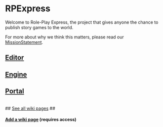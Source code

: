 # RPExpress #
Welcome to Role-Play Express, the project that gives anyone the chance to publish story games to the world.

For more about why we think this matters, please read our [MissionStatement](MissionStatement.md).

## [Editor](Editor.md) ##

## [Engine](Engine.md) ##

## [Portal](Portal.md) ##

<br />
## <a href='http://code.google.com/p/story-rpg/w/list'>See all wiki pages</a> ##

#### <a href='http://code.google.com/p/story-rpg/w/edit'>Add a wiki page</a> (requires access) ####